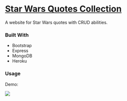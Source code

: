 # [Star Wars Quotes Collection](https://quotes-collection.herokuapp.com/quotes)

A website for Star Wars quotes with CRUD abilities.

### Built With
- Bootstrap
- Express
- MongoDB
- Heroku

### Usage
Demo:

![](https://github.com/floorrinse/quotes-node/blob/main/readme-files/QuotesDemo.gif)
